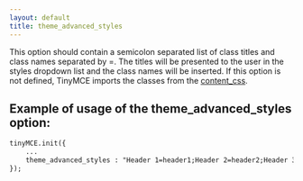 ```yaml
---
layout: default
title: theme_advanced_styles
---
```


This option should contain a semicolon separated list of class titles and class names separated by =. The titles will be presented to the user in the styles dropdown list and the class names will be inserted. If this option is not defined, TinyMCE imports the classes from the [content_css](../configuration/Configuration3x@content_css).

## Example of usage of the theme_advanced_styles option:

```html
tinyMCE.init({
	...
	theme_advanced_styles : "Header 1=header1;Header 2=header2;Header 3=header3;Table Row=tableRow1"
});
```